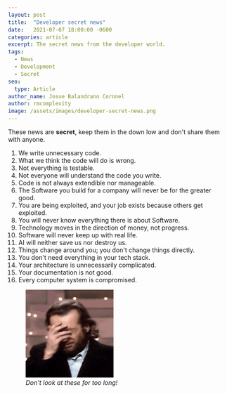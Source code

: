 ```yaml
---
layout: post
title:  "Developer secret news"
date:   2021-07-07 18:00:00 -0600
categories: article
excerpt: The secret news from the developer world.
tags: 
  - News
  - Development
  - Secret
seo:
  type: Article
author_name: Josue Balandrano Coronel
author: rmcomplexity
image: /assets/images/developer-secret-news.png
---
```


These news are **secret**, keep them in the down low and don't share them with anyone.

1. We write unnecessary code.
2. What we think the code will do is wrong.
3. Not everything is testable.
4. Not everyone will understand the code you write.
5. Code is not always extendible nor manageable.
6. The Software you build for a company will never be for the greater good.
7. You are being exploited, and your job exists because others get exploited.
8. You will never know everything there is about Software.
9. Technology moves in the direction of money, not progress.
10. Software will never keep up with real life.
11. AI will neither save us nor destroy us.
12. Things change around you; you don't change things directly.
13. You don't need everything in your tech stack.
14. Your architecture is unnecessarily complicated.
15. Your documentation is not good.
16. Every computer system is compromised.

<figure class="img center">
  <img src="/assets/images/george-carlin-secret-news.gif"
       style="max-width:200px;"
       alt="George Carlin hiding because these are secret."
       class="img-responsive">
  <figcaption><em>Don't look at these for too long!</em></figcaption>
</figure>
